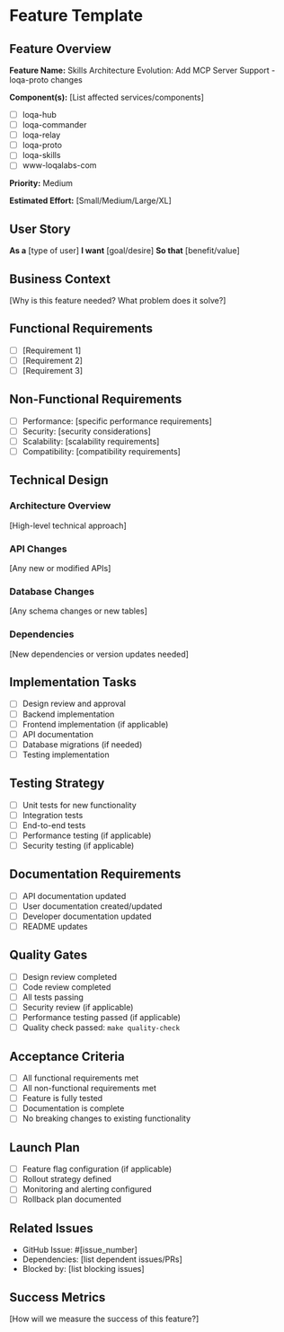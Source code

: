 # Feature Template

## Feature Overview
**Feature Name:** Skills Architecture Evolution: Add MCP Server Support - loqa-proto changes

**Component(s):** [List affected services/components]
- [ ] loqa-hub
- [ ] loqa-commander  
- [ ] loqa-relay
- [ ] loqa-proto
- [ ] loqa-skills
- [ ] www-loqalabs-com

**Priority:** Medium

**Estimated Effort:** [Small/Medium/Large/XL]

## User Story
**As a** [type of user]
**I want** [goal/desire]
**So that** [benefit/value]

## Business Context
[Why is this feature needed? What problem does it solve?]

## Functional Requirements
- [ ] [Requirement 1]
- [ ] [Requirement 2]
- [ ] [Requirement 3]

## Non-Functional Requirements
- [ ] Performance: [specific performance requirements]
- [ ] Security: [security considerations]
- [ ] Scalability: [scalability requirements]
- [ ] Compatibility: [compatibility requirements]

## Technical Design
### Architecture Overview
[High-level technical approach]

### API Changes
[Any new or modified APIs]

### Database Changes
[Any schema changes or new tables]

### Dependencies
[New dependencies or version updates needed]

## Implementation Tasks
- [ ] Design review and approval
- [ ] Backend implementation
- [ ] Frontend implementation (if applicable)
- [ ] API documentation
- [ ] Database migrations (if needed)
- [ ] Testing implementation

## Testing Strategy
- [ ] Unit tests for new functionality
- [ ] Integration tests
- [ ] End-to-end tests
- [ ] Performance testing (if applicable)
- [ ] Security testing (if applicable)

## Documentation Requirements
- [ ] API documentation updated
- [ ] User documentation created/updated
- [ ] Developer documentation updated
- [ ] README updates

## Quality Gates
- [ ] Design review completed
- [ ] Code review completed
- [ ] All tests passing
- [ ] Security review (if applicable)
- [ ] Performance testing passed (if applicable)
- [ ] Quality check passed: `make quality-check`

## Acceptance Criteria
- [ ] All functional requirements met
- [ ] All non-functional requirements met
- [ ] Feature is fully tested
- [ ] Documentation is complete
- [ ] No breaking changes to existing functionality

## Launch Plan
- [ ] Feature flag configuration (if applicable)
- [ ] Rollout strategy defined
- [ ] Monitoring and alerting configured
- [ ] Rollback plan documented

## Related Issues
- GitHub Issue: #[issue_number]
- Dependencies: [list dependent issues/PRs]
- Blocked by: [list blocking issues]

## Success Metrics
[How will we measure the success of this feature?]